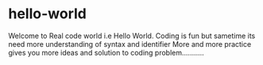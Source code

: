 # hello-world
Welcome to Real code world i.e Hello World.
Coding is fun but sametime its need more understanding of syntax and identifier 
More and more practice gives you more ideas and solution to coding problem...........
